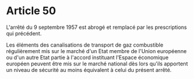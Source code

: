# Article 50

L'arrêté du 9 septembre 1957 est abrogé et remplacé par les prescriptions qui précédent.

Les éléments des canalisations de transport de gaz combustible régulièrement mis sur le marché d'un Etat membre de l'Union européenne ou d'un autre Etat partie à l'accord instituant l'Espace économique européen peuvent être mis sur le marché national dès lors qu'ils apportent un niveau de sécurité au moins équivalent à celui du présent arrêté.
